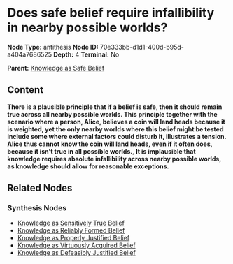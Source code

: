# Does safe belief require infallibility in nearby possible worlds?

**Node Type:** antithesis
**Node ID:** 70e333bb-d1d1-400d-b95d-a404a7686525
**Depth:** 4
**Terminal:** No

**Parent:** [Knowledge as Safe Belief](knowledge-as-safe-belief-synthesis-d67bc335-3ba1-4bc1-b406-c63cbe6ec841.md)

## Content

**There is a plausible principle that if a belief is safe, then it should remain true across all nearby possible worlds. This principle together with the scenario where a person, Alice, believes a coin will land heads because it is weighted, yet the only nearby worlds where this belief might be tested include some where external factors could disturb it, illustrates a tension. Alice thus cannot know the coin will land heads, even if it often does, because it isn't true in all possible worlds.**, **It is implausible that knowledge requires absolute infallibility across nearby possible worlds, as knowledge should allow for reasonable exceptions.**

## Related Nodes

### Synthesis Nodes

- [Knowledge as Sensitively True Belief](knowledge-as-sensitively-true-belief-synthesis-35118c12-2bd2-44a0-a839-7a58d122f02d.md)
- [Knowledge as Reliably Formed Belief](knowledge-as-reliably-formed-belief-synthesis-e271623a-ff59-4375-96cf-93b1d9790439.md)
- [Knowledge as Properly Justified Belief](knowledge-as-properly-justified-belief-synthesis-68befd3d-eb85-47ac-be66-08d1f3cb67d7.md)
- [Knowledge as Virtuously Acquired Belief](knowledge-as-virtuously-acquired-belief-synthesis-75a58aaa-bab1-43a1-9421-919abf4529e0.md)
- [Knowledge as Defeasibly Justified Belief](knowledge-as-defeasibly-justified-belief-synthesis-a6f6c675-4952-4925-92f1-65c7f2486bfd.md)
